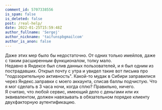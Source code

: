 ```yaml
---
comment_id: 5707338556
is_spam: false
is_deleted: false
post: /real-help/
date: 2022-01-25T15:59:48Z
author_fullname: 'Sergej'
author_nickname: 'taifunspbgmailcom'
author_is_anon: false
---
```


<p>Даже этих мер было бы недостаточно. От одних только имейлов, даже с таким расширенным функционалом, толку мало.<br>Недавно в Яндексе был слив данных пользователей, и я был одним из пострадавших. Открыл почту с утра и увидел такие вот письма про "подозорительную активность". Какой-то мудак в Сибири заправилися через Яндекс.заправки с моего аккаунта, списав баллы подчистую. Что я мог сделать в 3 часа ночи, когда сплю? Правильно, ничего.<br>Я считаю, что любой сервис, имеющий дело с деньгами или их эквивалентом, должен навязывать в обязательном порядке клиенту двухфакторную аутентификацию.</p>
